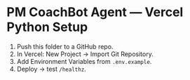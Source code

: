 # PM CoachBot Agent — Vercel Python Setup

1) Push this folder to a GitHub repo.
2) In Vercel: New Project → Import Git Repository.
3) Add Environment Variables from `.env.example`.
4) Deploy → test `/healthz`.
